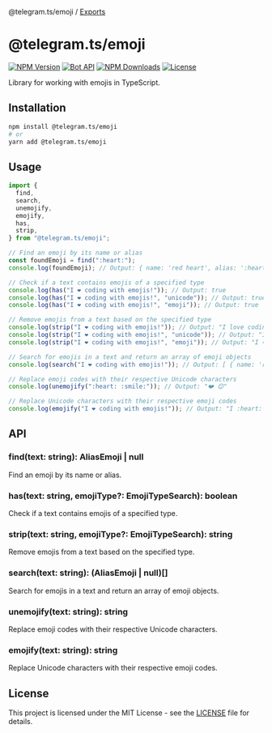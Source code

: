 @telegram.ts/emoji / [Exports](modules.md)

# @telegram.ts/emoji

[![NPM Version](https://img.shields.io/npm/v/@telegram.ts/emoji)](https://www.npmjs.com/package/@telegram.ts/emoji)
[![Bot API](https://img.shields.io/badge/Bot%20API-v.7.1-00aced.svg?style=flat-square&logo=telegram)](https://core.telegram.org/bots/api)
[![NPM Downloads](https://img.shields.io/npm/dt/@telegram.ts/emoji.svg?maxAge=3600)](https://www.npmjs.com/package/@telegram.ts/emoji)
[![License](https://img.shields.io/npm/l/@telegram.ts/emoji)](https://github.com/telegramsjs/plugins/blob/main/LICENSE)

Library for working with emojis in TypeScript.

## Installation

```bash
npm install @telegram.ts/emoji
# or
yarn add @telegram.ts/emoji
```

## Usage

```typescript
import {
  find,
  search,
  unemojify,
  emojify,
  has,
  strip,
} from "@telegram.ts/emoji";

// Find an emoji by its name or alias
const foundEmoji = find(":heart:");
console.log(foundEmoji); // Output: { name: 'red heart', alias: ':heart:', slug: '2764', ... }

// Check if a text contains emojis of a specified type
console.log(has("I ❤️ coding with emojis!")); // Output: true
console.log(has("I ❤️ coding with emojis!", "unicode")); // Output: true
console.log(has("I ❤️ coding with emojis!", "emoji")); // Output: true

// Remove emojis from a text based on the specified type
console.log(strip("I ❤️ coding with emojis!")); // Output: "I love coding with emojis!"
console.log(strip("I ❤️ coding with emojis!", "unicode")); // Output: "I love ❤️ coding with emojis!"
console.log(strip("I ❤️ coding with emojis!", "emoji")); // Output: "I ❤️ coding with emojis!"

// Search for emojis in a text and return an array of emoji objects
console.log(search("I ❤️ coding with emojis!")); // Output: [ { name: 'red heart', alias: ':heart:', ... }, ... ]

// Replace emoji codes with their respective Unicode characters
console.log(unemojify(":heart: :smile:")); // Output: "❤️ 😊"

// Replace Unicode characters with their respective emoji codes
console.log(emojify("I ❤️ coding with emojis!")); // Output: "I :heart: coding with :smile:!"
```

## API

### find(text: string): AliasEmoji | null

Find an emoji by its name or alias.

### has(text: string, emojiType?: EmojiTypeSearch): boolean

Check if a text contains emojis of a specified type.

### strip(text: string, emojiType?: EmojiTypeSearch): string

Remove emojis from a text based on the specified type.

### search(text: string): (AliasEmoji | null)[]

Search for emojis in a text and return an array of emoji objects.

### unemojify(text: string): string

Replace emoji codes with their respective Unicode characters.

### emojify(text: string): string

Replace Unicode characters with their respective emoji codes.

## License

This project is licensed under the MIT License - see the [LICENSE](https://github.com/telegramsjs/emoji/blob/main/LICENSE) file for details.
